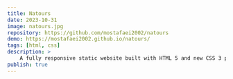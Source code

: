 ```yaml
---
title: Natours
date: 2023-10-31
image: natours.jpg
repository: https://github.com/mostafaei2002/natours
demo: https://mostafaei2002.github.io/natours/
tags: [html, css]
description: >
    A fully responsive static website built with HTML 5 and new CSS 3 properties with a focus on modern design techniques. Follow through project.
publish: true
---
```

